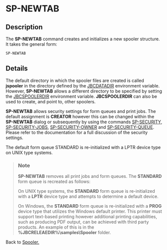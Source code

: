# SP-NEWTAB

<PageHeader />

## Description

The **SP-NEWTAB** command creates and initializes a new spooler structure. It takes the general form:

```
SP-NEWTAB
```

## Details

The default directory in which the spooler files are created is called **jspooler** in the directory defined by the [JBCDATADIR](../../environment-variables/jbcdatadir/README.md) environment variable. However, **SP-NEWTAB** allows a different directory to be specified by setting the [JBCSPOOLERDIR](../../environment-variables/jbcspoolerdir/README.md) environment variable. **JBCSPOOLERDIR** can also be used to create, and point to, other spoolers.

**SP-NEWTAB** allows security settings for form queues and print jobs. The default assignment is **CREATOR** however this can be changed within the **SP-NEWTAB** dialog or subsequently by using the commands [SP-SECURITY](./../sp-security), [SP-SECURITY-JOBS](./../sp-security-jobs), [SP-SECURITY-OWNER](./../sp-security-owner) and [SP-SECURITY-QUEUE](./../sp-security-queue). Please refer to the documentation for a full discussion of the security settings.

The default form queue STANDARD is re-initialized with a LPTR device type on UNIX type systems.

> ### Note
>
> **SP-NEWTAB** removes all print jobs and form queues. The **STANDARD** form queue is recreated as follows:
>
> On UNIX type systems, the **STANDARD** form queue is re-initialized with a **LPTR** device type and attempts to determine a default device.
>
> On Windows, the **STANDARD** form queue is re-initialized with a **PROG** device type that utilizes the Windows default printer. This printer must support text-based printing however additional printing capabilities, such as producing PDF output, can be achieved with third party products. An example of this is in the **%JBCRELEAEDIR%\samples\Spooler** folder.

Back to [Spooler.](./../jbase-spooler)
  
<PageFooter />
